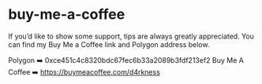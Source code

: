 # buy-me-a-coffee
If you’d like to show some support, tips are always greatly appreciated. You can find my Buy Me a Coffee link and Polygon address below.

Polygon ➡️ 0xce451c4c8320bdc67fec6b33a2089b3fdf213ef2
Buy Me A Coffee ➡️ https://buymeacoffee.com/d4rkness
